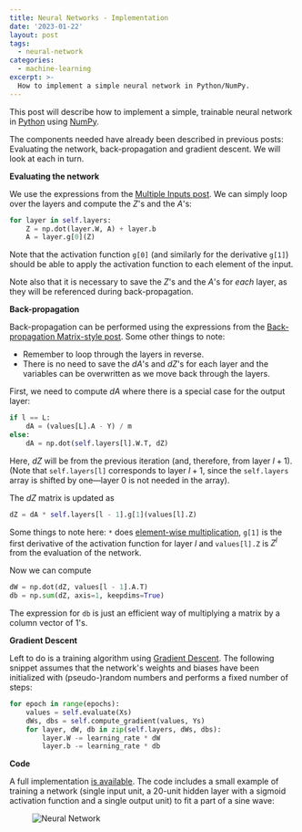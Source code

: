 ```yaml
---
title: Neural Networks - Implementation
date: '2023-01-22'
layout: post
tags:
  - neural-network
categories:
  - machine-learning
excerpt: >-
  How to implement a simple neural network in Python/NumPy.
---
```

This post will describe how to implement a simple, trainable neural network in
[Python](https://www.python.org) using [NumPy](https://numpy.org).

The components needed have already been described in previous posts:
Evaluating the network, back-propagation and gradient descent.
We will look at each in turn.

**Evaluating the network**

We use the expressions from the
[Multiple Inputs post](/blog/2023/01/neural-networks-03-multiple-inputs).
We can simply loop over the layers and compute the $Z$'s and the $A$'s:

```python
for layer in self.layers:
    Z = np.dot(layer.W, A) + layer.b
    A = layer.g[0](Z)
```

Note that the activation function `g[0]` (and similarly for the derivative
`g[1]`) should be able to apply the activation function to each element of the input.

Note also that it is necessary to save the $Z$'s and the $A$'s for *each* layer,
as they will be referenced during back-propagation.

**Back-propagation**

Back-propagation can be performed using the expressions from the
[Back-propagation Matrix-style post](/blog/2023/01/neural-networks-07-back-propagation-matrix-style).
Some other things to note:
- Remember to loop through the layers in reverse.
- There is no need to save the $dA$'s and $dZ$'s for each layer and the variables
  can be overwritten as we move back through the layers.

First, we need to compute $dA$ where there is a special case for the output layer:

```python
if l == L:
    dA = (values[L].A - Y) / m
else:
    dA = np.dot(self.layers[l].W.T, dZ)
```

Here, $dZ$ will be from the previous iteration (and, therefore, from layer $l+1$).
(Note that `self.layers[l]` corresponds to layer $l+1$, since the `self.layers` array
is shifted by one&mdash;layer 0 is not needed in the array).

The $dZ$ matrix is updated as

```python
dZ = dA * self.layers[l - 1].g[1](values[l].Z)
```

Some things to note here: `*` does
[element-wise multiplication](https://numpy.org/doc/stable/reference/generated/numpy.multiply.html),
`g[1]` is the first derivative of the activation function
for layer $l$ and `values[l].Z` is $Z^l$ from the evaluation of the network.

Now we can compute

```python
dW = np.dot(dZ, values[l - 1].A.T)
db = np.sum(dZ, axis=1, keepdims=True)
```

The expression for `db` is just an efficient way of multiplying a matrix by a
column vector of 1's.

**Gradient Descent**

Left to do is a training algorithm using
[Gradient Descent](/blog/2023/01/neural-networks-05-gradient-descent).
The following snippet assumes that the network's weights and biases have been
initialized with (pseudo-)random numbers and performs a fixed number of
steps:

```python
for epoch in range(epochs):
    values = self.evaluate(Xs)
    dWs, dbs = self.compute_gradient(values, Ys)
    for layer, dW, db in zip(self.layers, dWs, dbs):
        layer.W -= learning_rate * dW
        layer.b -= learning_rate * db
```

**Code**

A full implementation
[is available](https://github.com/janmarthedal/machine-learning-from-the-ground-up/blob/blog/implementation/simple_neural_network.py).
The code includes a small example of training a network (single input unit, a 20-unit hidden layer with
a sigmoid activation function and a single output unit) to fit a part of a sine wave:

<figure>
  <img src="/media/nn/neural-network-sin-test.svg" class="img-responsive" alt="Neural Network">
</figure>
